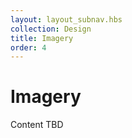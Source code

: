 ```yaml
---
layout: layout_subnav.hbs
collection: Design
title: Imagery
order: 4
---
```


# Imagery
Content TBD
